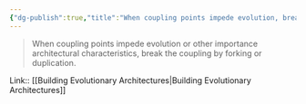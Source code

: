 ```yaml
---
{"dg-publish":true,"title":"When coupling points impede evolution, break by forking or duplication","tags":["quotes"],"date":"2022-12-06T17:55:46+03:00","modified_at":"2023-01-03T11:47:25+04:00","permalink":"/quotes/202212061755/","dgHomeLink":false,"dgPassFrontmatter":true}
---
```



> When coupling points impede evolution or other importance architectural characteristics, break the coupling by forking or duplication.

Link:: [[Building Evolutionary Architectures|Building Evolutionary Architectures]]
